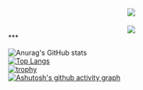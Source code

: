 <h1 align="center"> <a href="https://space.bilibili.com/660127072"> <img src="https://readme-typing-svg.herokuapp.com/?lines=桜の下の恋です;为实现自己的梦想而奋斗!&center=true&size=27"> </a> </h1>  

<div align="center"> <img src="https://github-readme-stats.vercel.app/api?username=SakuraMotoKoi&show_icons=true&theme=onedark"></div>  
***


![Anurag's GitHub stats](https://github-readme-stats.vercel.app/api?username=SakuraMotoKoi&show_icons=true&theme=onedark)  
[![Top Langs](https://github-readme-stats.vercel.app/api/top-langs/?username=SakuraMotoKoi&theme=tokyonight)](https://github.com/anuraghazra/github-readme-stats)  
[![trophy](https://github-profile-trophy.vercel.app/?username=SakuraMotoKoi&theme=onedark)](https://github.com/ryo-ma/github-profile-trophy)  
[![Ashutosh's github activity graph](https://github-readme-activity-graph.vercel.app/graph?username=SakuraMotoKoi&theme=react-dark)](https://github.com/ashutosh00710/github-readme-activity-graph)  

